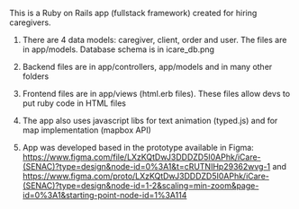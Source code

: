 This is a Ruby on Rails app (fullstack framework) created for hiring caregivers.

1) There are 4 data models: caregiver, client, order and user. The files are in app/models. Database schema is in icare_db.png

2) Backend files are in app/controllers, app/models and in many other folders

3) Frontend files are in app/views (html.erb files). These files allow devs to put ruby code in HTML files

4) The app also uses javascript libs for text animation (typed.js) and for map implementation (mapbox API)

5) App was developed based in the prototype available in Figma: <https://www.figma.com/file/LXzKQtDwJ3DDDZD5I0APhk/iCare-(SENAC)?type=design&node-id=0%3A1&t=cRUTNIHp29362wvg-1> and <https://www.figma.com/proto/LXzKQtDwJ3DDDZD5I0APhk/iCare-(SENAC)?type=design&node-id=1-2&scaling=min-zoom&page-id=0%3A1&starting-point-node-id=1%3A114>
